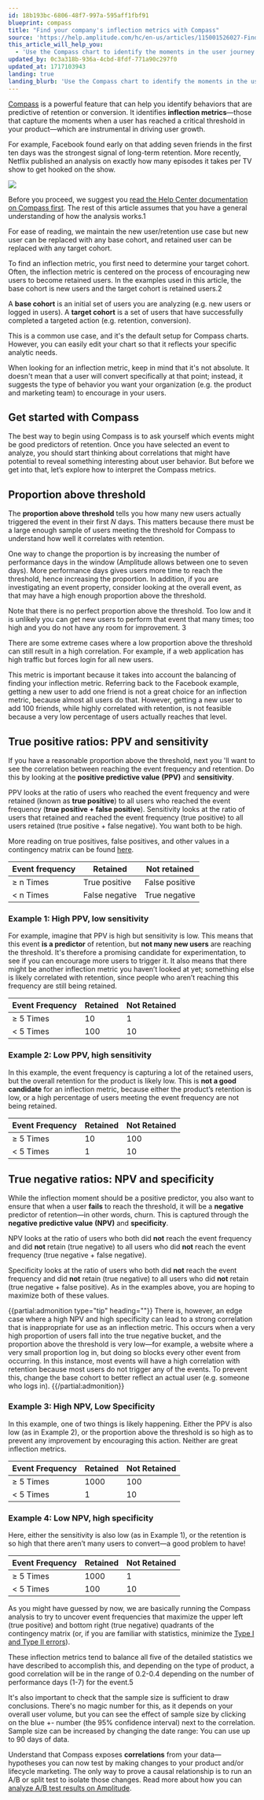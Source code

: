```yaml
---
id: 18b193bc-6806-48f7-997a-595aff1fbf91
blueprint: compass
title: "Find your company's inflection metrics with Compass"
source: 'https://help.amplitude.com/hc/en-us/articles/115001526027-Find-your-company-s-inflection-metrics-with-Compass'
this_article_will_help_you:
  - 'Use the Compass chart to identify the moments in the user journey that are critical to driving growth'
updated_by: 0c3a318b-936a-4cbd-8fdf-771a90c297f0
updated_at: 1717103943
landing: true
landing_blurb: 'Use the Compass chart to identify the moments in the user journey that are critical to driving growth'
---
```

[Compass](/analytics/charts/compass/compass-aha-moment) is a powerful feature that can help you identify behaviors that are predictive of retention or conversion. It identifies **inflection metrics**—those that capture the moments when a user has reached a critical threshold in your product—which are instrumental in driving user growth.

For example, Facebook found early on that adding seven friends in the first ten days was the strongest signal of long-term retention. More recently, Netflix published an analysis on exactly how many episodes it takes per TV show to get hooked on the show.

![](/output/img/compass/Screen_Shot_2017-01-18_at_4.22.46_PM.png)

Before you proceed, we suggest you [read the Help Center documentation on Compass first](/analytics/charts/compass/compass-aha-moment). The rest of this article assumes that you have a general understanding of how the analysis works.1

For ease of reading, we maintain the new user/retention use case but new user can be replaced with any base cohort, and retained user can be replaced with any target cohort.

To find an inflection metric, you first need to determine your target cohort. Often, the inflection metric is centered on the process of encouraging new users to become retained users. In the examples used in this article, the base cohort is new users and the target cohort is retained users.2

A **base cohort** is an initial set of users you are analyzing (e.g. new users or logged in users). A **target cohort** is a set of users that have successfully completed a targeted action (e.g. retention, conversion).

This is a common use case, and it's the default setup for Compass charts. However, you can easily edit your chart so that it reflects your specific analytic needs.

When looking for an inflection metric, keep in mind that it's not absolute. It doesn't mean that a user will convert specifically at that point; instead, it suggests the type of behavior you want your organization (e.g. the product and marketing team) to encourage in your users. 

## Get started with Compass

The best way to begin using Compass is to ask yourself which events might be good predictors of retention. Once you have selected an event to analyze, you should start thinking about correlations that might have potential to reveal something interesting about user behavior. But before we get into that, let’s explore how to interpret the Compass metrics.

## Proportion above threshold

The **proportion above threshold** tells you how many new users actually triggered the event in their first *N* days. This matters because there must be a large enough sample of users meeting the threshold for Compass to understand how well it correlates with retention.

One way to change the proportion is by increasing the number of performance days in the window (Amplitude allows between one to seven days). More performance days gives users more time to reach the threshold, hence increasing the proportion. In addition, if you are investigating an event property, consider looking at the overall event, as that may have a high enough proportion above the threshold.

Note that there is no perfect proportion above the threshold. Too low and it is unlikely you can get new users to perform that event that many times; too high and you do not have any room for improvement. 3

There are some extreme cases where a low proportion above the threshold can still result in a high correlation. For example, if a web application has high traffic but forces login for all new users.

This metric is important because it takes into account the balancing of finding your inflection metric. Referring back to the Facebook example, getting a new user to add one friend is not a great choice for an inflection metric, because almost all users do that. However, getting a new user to add 100 friends, while highly correlated with retention, is not feasible because a very low percentage of users actually reaches that level.

## True positive ratios: PPV and sensitivity

If you have a reasonable proportion above the threshold, next you 'll want to see the correlation between reaching the event frequency and retention. Do this by looking at the **positive predictive value** **(PPV)** and **sensitivity**.

PPV looks at the ratio of users who reached the event frequency and were retained (known as **true positive**) to all users who reached the event frequency (**true positive + false positive**). Sensitivity looks at the ratio of users that retained and reached the event frequency (true positive) to all users retained (true positive + false negative). You want both to be high.

More reading on true positives, false positives, and other values in a contingency matrix can be found [here](https://en.wikipedia.org/wiki/Confusion_matrix).

| **Event frequency** | **Retained** | **Not retained** |
| --- | --- | --- |
| ≥ n Times | True positive | False positive |
| < n Times | False negative | True negative |

### Example 1: High PPV, low sensitivity

For example, imagine that PPV is high but sensitivity is low. This means that this event **is a predictor** of retention, but **not many new users** are reaching the threshold. It's therefore a promising candidate for experimentation, to see if you can encourage more users to trigger it. It also means that there might be another inflection metric you haven’t looked at yet; something else is likely correlated with retention, since people who aren’t reaching this frequency are still being retained.

| **Event Frequency** | **Retained** | **Not Retained** |
| --- | --- | --- |
| ≥ 5 Times | 10 | 1 |
| < 5 Times | 100 | 10 |

### Example 2: Low PPV, high sensitivity

In this example, the event frequency is capturing a lot of the retained users, but the overall retention for the product is likely low. This is **not a good candidate** for an inflection metric, because either the product’s retention is low, or a high percentage of users meeting the event frequency are not being retained.

| **Event Frequency** | **Retained** | **Not Retained** |
| --- | --- | --- |
| ≥ 5 Times | 10 | 100 |
| < 5 Times | 1 | 10 |

## True negative ratios: NPV and specificity

While the inflection moment should be a positive predictor, you also want to ensure that when a user **fails** to reach the threshold, it will be a **negative** predictor of retention—in other words, churn. This is captured through the **negative predictive value** **(NPV)** and **specificity**.

NPV looks at the ratio of users who both did **not** reach the event frequency and did **not** retain (true negative) to all users who did **not** reach the event frequency (true negative + false negative).

Specificity looks at the ratio of users who both did **not** reach the event frequency and did **not** retain (true negative) to all users who did **not** retain (true negative + false positive). As in the examples above, you are hoping to maximize both of these values.

{{partial:admonition type="tip" heading=""}}
There is, however, an edge case where a high NPV and high specificity can lead to a strong correlation that is inappropriate for use as an inflection metric. This occurs when a very high proportion of users fall into the true negative bucket, and the proportion above the threshold is very low—for example, a website where a very small proportion log in, but doing so blocks every other event from occurring. In this instance, most events will have a high correlation with retention because most users do not trigger any of the events. To prevent this, change the base cohort to better reflect an actual user (e.g. someone who logs in).
{{/partial:admonition}}

### Example 3: High NPV, Low Specificity

In this example, one of two things is likely happening. Either the PPV is also low (as in Example 2), or the proportion above the threshold is so high as to prevent any improvement by encouraging this action. Neither are great inflection metrics.

| **Event Frequency** | **Retained** | **Not Retained** |
| --- | --- | --- |
| ≥ 5 Times | 1000 | 100 |
| < 5 Times | 1 | 10 |

### Example 4: Low NPV, high specificity

Here, either the sensitivity is also low (as in Example 1), or the retention is so high that there aren’t many users to convert—a good problem to have!

| **Event Frequency** | **Retained** | **Not Retained** |
| --- | --- | --- |
| ≥ 5 Times | 1000 | 1 |
| < 5 Times | 100 | 10 |

As you might have guessed by now, we are basically running the Compass analysis to try to uncover event frequencies that maximize the upper left (true positive) and bottom right (true negative) quadrants of the contingency matrix (or, if you are familiar with statistics, minimize the [Type I and Type II errors](https://en.wikipedia.org/wiki/Type_I_and_type_II_errors)).  

These inflection metrics tend to balance all five of the detailed statistics we have described to accomplish this, and depending on the type of product, a good correlation will be in the range of 0.2-0.4 depending on the number of performance days (1-7) for the event.5

It's also important to check that the sample size is sufficient to draw conclusions. There's no magic number for this, as it depends on your overall user volume, but you can see the effect of sample size by clicking on the blue +- number (the 95% confidence interval) next to the correlation. Sample size can be increased by changing the date range: You can use up to 90 days of data.

Understand that Compass exposes **correlations** from your data—hypotheses you can now test by making changes to your product and/or lifecycle marketing. The only way to prove a causal relationship is to run an A/B or split test to isolate those changes. Read more about how you can [analyze A/B test results on Amplitude](https://help.amplitude.com/hc/en-us/articles/115001580108).